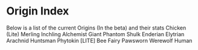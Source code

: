# Origin Index

Below is a list of the current Origins (In the beta) and their stats
Chicken (Lite)
Merling
Inchling
Alchemist
Giant
Phantom
Shulk
Enderian
Elytrian
Arachnid
Huntsman
Phytokin [LITE]
Bee
Fairy
Pawsworn
Werewolf
Human
